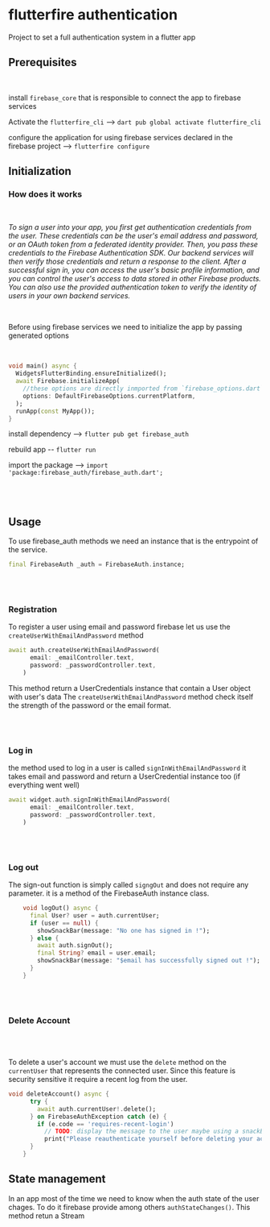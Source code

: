 # **flutterfire authentication**

Project to set a full authentication system in a flutter app

## **Prerequisites**

<br>

install `firebase_core` that is responsible to connect the app to firebase services

Activate the `flutterfire_cli` --> `dart pub global activate flutterfire_cli`

configure the application for using firebase services declared in the firebase project --> `flutterfire configure`

## **Initialization**

### **How does it works**

<br>

_To sign a user into your app, you first get authentication credentials from the user. These credentials can be the user's email address and password, or an OAuth token from a federated identity provider. Then, you pass these credentials to the Firebase Authentication SDK. Our backend services will then verify those credentials and return a response to the client. After a successful sign in, you can access the user's basic profile information, and you can control the user's access to data stored in other Firebase products. You can also use the provided authentication token to verify the identity of users in your own backend services._

<br>

Before using firebase services we need to initialize the app by passing generated options

<br>

```dart
void main() async {
  WidgetsFlutterBinding.ensureInitialized();
  await Firebase.initializeApp(
    //these options are directly inmported from `firebase_options.dart` which was generated on `flutterfire configure` command
    options: DefaultFirebaseOptions.currentPlatform,
  );
  runApp(const MyApp());
}
```

install dependency --> `flutter pub get firebase_auth`

rebuild app -- `flutter run`

import the package --> `import 'package:firebase_auth/firebase_auth.dart';`

<br>
<br>

## **Usage**

To use firebase_auth methods we need an instance that is the entrypoint of the service.

```dart
final FirebaseAuth _auth = FirebaseAuth.instance;
```

<br>
<br>

### **Registration**

To register a user using email and password firebase let us use the `createUserWithEmailAndPassword` method

```dart
await auth.createUserWithEmailAndPassword(
      email: _emailController.text,
      password: _passwordController.text,
    )
```

This method return a UserCredentials instance that contain a User object with user's data
The `createUserWithEmailAndPassword` method check itself the strength of the password or the email format.

<br>
<br>

### **Log in**

the method used to log in a user is called `signInWithEmailAndPassword` it takes email and password and return a UserCredential instance too (if everything went well)

```dart
await widget.auth.signInWithEmailAndPassword(
      email: _emailController.text,
      password: _passwordController.text,
    )
```

<br>
<br>

### **Log out**

The sign-out function is simply called `signgOut` and does not require any parameter. it is a method of the FirebaseAuth instance class.

```dart
    void logOut() async {
      final User? user = auth.currentUser;
      if (user == null) {
        showSnackBar(message: "No one has signed in !");
      } else {
        await auth.signOut();
        final String? email = user.email;
        showSnackBar(message: "$email has successfully signed out !");
      }
    }
```

<br>
<br>

### Delete Account

<br>
<br>

To delete a user's account we must use the `delete` method on the `currentUser` that represents the connected user. Since this feature is security sensitive it require a recent log from the user.

```dart
void deleteAccount() async {
      try {
        await auth.currentUser!.delete();
      } on FirebaseAuthException catch (e) {
        if (e.code == 'requires-recent-login')
          // TODO: display the message to the user maybe using a snackBar
          print("Please reauthenticate yourself before deleting your account ");
      }
    }
```

## **State management**

In an app most of the time we need to know when the auth state of the user chages. To do it firebase provide among others `authStateChanges()`. This method retun a Stream
